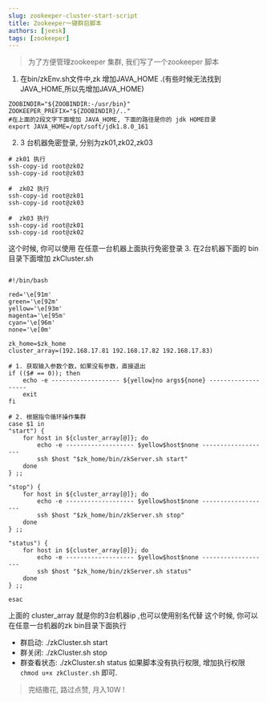 ```yaml
---
slug: zookeeper-cluster-start-script
title: Zookeeper一键群启脚本
authors: [jeesk]
tags: [zookeeper]
---
```


 >    为了方便管理zookeeper 集群, 我们写了一个zookeeper 脚本

1.  在bin/zkEnv.sh文件中,zk 增加JAVA_HOME .(有些时候无法找到JAVA_HOME,所以先增加JAVA_HOME)
  ```
ZOOBINDIR="${ZOOBINDIR:-/usr/bin}"
ZOOKEEPER_PREFIX="${ZOOBINDIR}/.."
#在上面的2段文字下面增加 JAVA_HOME, 下面的路径是你的 jdk HOME目录
export JAVA_HOME=/opt/soft/jdk1.8.0_161
```
2.  3 台机器免密登录, 分别为zk01,zk02,zk03
     
```
# zk01 执行 
ssh-copy-id root@zk02
ssh-copy-id root@zk03
```
 
```
#  zk02 执行 
ssh-copy-id root@zk01
ssh-copy-id root@zk03
```
```
#  zk03 执行 
ssh-copy-id root@zk01
ssh-copy-id root@zk02
```
这个时候, 你可以使用 在任意一台机器上面执行免密登录
3.  在2台机器下面的 bin 目录下面增加  zkCluster.sh
```

#!/bin/bash

red='\e[91m'
green='\e[92m'
yellow='\e[93m'
magenta='\e[95m'
cyan='\e[96m'
none='\e[0m'

zk_home=$zk_home
cluster_array=(192.168.17.81 192.168.17.82 192.168.17.83)

# 1. 获取输入参数个数，如果没有参数，直接退出
if (($# == 0)); then
    echo -e ------------------- ${yellow}no args${none} -------------------
    exit
fi

# 2. 根据指令循环操作集群
case $1 in
"start") {
    for host in ${cluster_array[@]}; do
        echo -e ------------------- $yellow$host$none -------------------
        ssh $host "$zk_home/bin/zkServer.sh start"
    done
} ;;

"stop") {
    for host in ${cluster_array[@]}; do
        echo -e ------------------- $yellow$host$none -------------------
        ssh $host "$zk_home/bin/zkServer.sh stop"
    done
} ;;

"status") {
    for host in ${cluster_array[@]}; do
        echo -e ------------------- $yellow$host$none -------------------
        ssh $host "$zk_home/bin/zkServer.sh status"
    done
} ;;

esac
```
上面的 cluster_array 就是你的3台机器ip ,也可以使用别名代替
这个时候, 你可以在任意一台机器的zk bin目录下面执行
-  群启动: ./zkCluster.sh start 
-  群关闭: ./zkCluster.sh stop 
-  群查看状态: ./zkCluster.sh status 
如果脚本没有执行权限, 增加执行权限 `chmod u+x zkCluster.sh`  即可.

>  完结撒花, 路过点赞, 月入10W !
